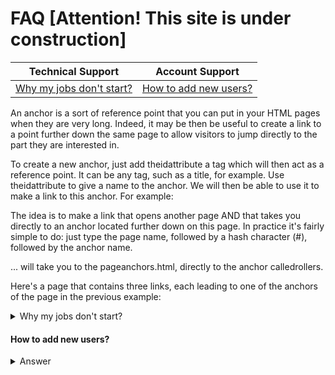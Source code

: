 # FAQ [Attention! This site is under construction]

<!-- markdownlint-disable -->
<table>
  <thead>
    <tr>
      <th>Technical Support</th>
      <th>Account Support</th>
    </tr>
  </thead>
  <tbody>
  <tr>
    <td><a href="#why_my_jobs_dont_start">Why my jobs don't start?</a></td>
    <td><a href="https://github.com/semaphoreci/docs/blob/faq/docs/faq/faq.md#how-to-add-new-users">How to add new users?</a></td>
  </tr>
  </tbody>
</table>  
 
 An anchor is a sort of reference point that you can put in your HTML pages when they are very long.
Indeed, it may be then be useful to create a link to a point further down the same page to allow visitors to jump directly to the part they are interested in.

To create a new anchor, just add theidattribute a tag which will then act as a reference point. It can be any tag, such as a title, for example.
Use theidattribute to give a name to the anchor. We will then be able to use it to make a link to this anchor. For example:



The idea is to make a link that opens another page AND that takes you directly to an anchor located further down on this page.
In practice it's fairly simple to do: just type the page name, followed by a hash character (#), followed by the anchor name.


... will take you to the pageanchors.html, directly to the anchor calledrollers.

Here's a page that contains three links, each leading to one of the anchors of the page in the previous example:



 

 <details>
 <summary id="why_my_jobs_dont_start">Why my jobs don't start?</summary>
  <p>
You might be hitting the quota limitation. Check your organization's quota
in Billing > See detailed insights… > Quota. More information about quota 
and how to ask for an increase here: 
https://docs.semaphoreci.com/article/133-quotas-and-limits.

You may also run `sem get jobs` to display all running jobs 
so you may confirm how much quota is being used. 
More information about `sem get`: 
https://docs.semaphoreci.com/article/53-sem-reference#sem-get-examples.
  </p>
</details>

#### How to add new users?

<details>
  <summary>Answer</summary>
  <p>
Go to the People page of your organization and click on Refresh list button.
  </p>
</details>
